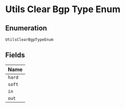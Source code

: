 
# Utils Clear Bgp Type Enum

## Enumeration

`UtilsClearBgpTypeEnum`

## Fields

| Name |
|  --- |
| `hard` |
| `soft` |
| `in` |
| `out` |


